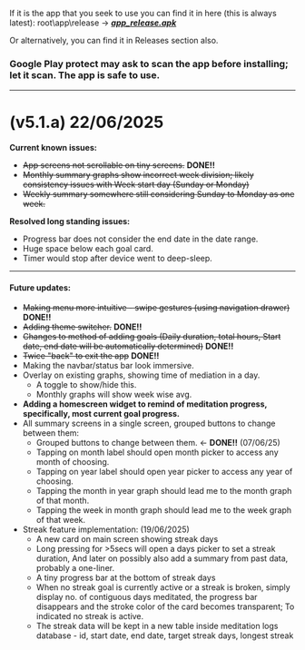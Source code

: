 If it is the app that you seek to use you can find it in here (this is always latest): root\app\release -> ***[app_release.apk](https://github.com/spewedprojects/MeditationTracker/blob/master/app/release/app-release.apk)***

Or alternatively, you can find it in Releases section also.

### Google Play protect may ask to scan the app before installing; let it scan. **The app is safe to use.**

***

# (v5.1.a) 22/06/2025
**Current known issues:**
- ~~App screens not scrollable on tiny screens.~~ __DONE!!__
- ~~Monthly summary graphs show incorrect week division; likely consistency issues with Week start day (Sunday or Monday)~~
- ~~Weekly summary somewhere still considering Sunday to Monday as one week.~~

__Resolved long standing issues:__
- Progress bar does not consider the end date in the date range.
- Huge space below each goal card.
- Timer would stop after device went to deep-sleep.

***
#### **Future updates:**
- ~~Making menu more intuitive - swipe gestures (using navigation drawer)~~ __DONE!!__
- ~~Adding theme switcher.~~ __DONE!!__
- ~~Changes to method of adding goals (Daily duration, total hours, Start date, end date will be automatically determined)~~ __DONE!!__
- ~~Twice "back" to exit the app~~ **DONE!!**
- Making the navbar/status bar look immersive.
- Overlay on existing graphs, showing time of mediation in a day.
  - A toggle to show/hide this.
  - Monthly graphs will show week wise avg.
- **Adding a homescreen widget to remind of meditation progress, specifically, most current goal progress.**
- All summary screens in a single screen, grouped buttons to change between them:
    - Grouped buttons to change between them. <- __DONE!!__ (07/06/25)
    - Tapping on month label should open month picker to access any month of choosing.
    - Tapping on year label should open year picker to access any year of choosing.
    - Tapping the month in year graph should lead me to the month graph of that month.
    - Tapping the week in month graph should lead me to the week graph of that week.
- Streak feature implementation: (19/06/2025)
  - A new card on main screen showing streak days
  - Long pressing for >5secs will open a days picker to set a streak duration, And later on possibly also add a summary from past data, probably a one-liner.
  - A tiny progress bar at the bottom of streak days
  - When no streak goal is currently active or a streak is broken, simply display no. of contiguous days meditated, the progress bar disappears and the stroke color of the card becomes transparent; To indicated no streak is active.
  - The streak data will be kept in a new table inside meditation logs database - id, start date, end date, target streak days, longest streak